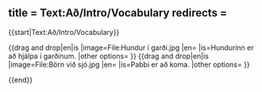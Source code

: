 title = Text:Að/Intro/Vocabulary
redirects =
---

{{start|Text:Að/Intro/Vocabulary}}

{{drag and drop|en|is
|image=File:Hundur í garði.jpg
|en=
|is=Hundurinn er að hjálpa í garðinum.
|other options=
}}
{{drag and drop|en|is
|image=File:Börn við sjó.jpg
|en=
|is=Pabbi er að koma.
|other options=
}}

{{end}}